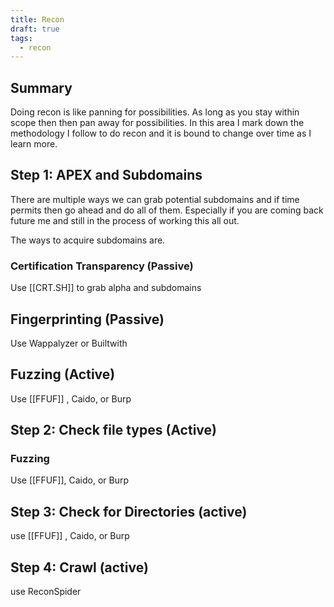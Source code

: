 ```yaml
---
title: Recon
draft: true
tags:
  - recon
---
```

## Summary
Doing recon is like panning for possibilities. As long as you stay within scope then then pan away for possibilities. In this area I mark down the methodology I follow to do recon and it is bound to change over time as I learn more.

## Step 1: APEX and Subdomains

There are multiple ways we can grab potential subdomains and if time permits then go ahead and do all of them. Especially if you are coming back future me and still in the process of working this all out.

The ways to acquire subdomains are.

### Certification Transparency (Passive)
Use [[CRT.SH]] to grab alpha and subdomains

## Fingerprinting (Passive)
Use Wappalyzer or Builtwith

## Fuzzing (Active)
Use [[FFUF]] , Caido, or Burp

## Step 2: Check file types (Active)

### Fuzzing
Use [[FFUF]], Caido, or Burp

## Step 3: Check for Directories (active)
use [[FFUF]] , Caido, or Burp

## Step 4: Crawl (active)
use ReconSpider









